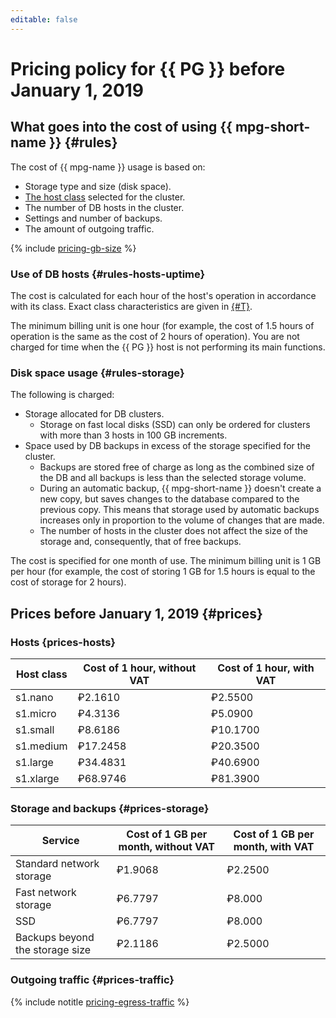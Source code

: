 ```yaml
---
editable: false
---
```

# Pricing policy for {{ PG }} before January 1, 2019

## What goes into the cost of using {{ mpg-short-name }} {#rules}

The cost of {{ mpg-name }} usage is based on:

   - Storage type and size (disk space).
   - [The host class](../concepts/instance-types.md) selected for the cluster.
   - The number of DB hosts in the cluster.
   - Settings and number of backups.
   - The amount of outgoing traffic.

{% include [pricing-gb-size](../../_includes/pricing-gb-size.md) %}

### Use of DB hosts {#rules-hosts-uptime}

The cost is calculated for each hour of the host's operation in accordance with its class. Exact class characteristics are given in [{#T}](../concepts/instance-types.md).

The minimum billing unit is one hour (for example, the cost of 1.5 hours of operation is the same as the cost of 2 hours of operation). You are not charged for time when the {{ PG }} host is not performing its main functions.

### Disk space usage {#rules-storage}

The following is charged:

- Storage allocated for DB clusters.
  - Storage on fast local disks (SSD) can only be ordered for clusters with more than 3 hosts in 100 GB increments.
- Space used by DB backups in excess of the storage specified for the cluster.
  - Backups are stored free of charge as long as the combined size of the DB and all backups is less than the selected storage volume.
  - During an automatic backup, {{ mpg-short-name }} doesn't create a new copy, but saves changes to the database compared to the previous copy. This means that storage used by automatic backups increases only in proportion to the volume of changes that are made.
  - The number of hosts in the cluster does not affect the size of the storage and, consequently, that of free backups.

The cost is specified for one month of use.  The minimum billing unit is 1 GB per hour (for example, the cost of storing 1 GB for 1.5 hours is equal to the cost of storage for 2 hours).

## Prices before January 1, 2019 {#prices}

### Hosts {prices-hosts}

| Host class | Cost of 1 hour, without VAT | Cost of 1 hour, with VAT |
| ----- | ----- | ----- |
| s1.nano | ₽2.1610 | ₽2.5500 |
| s1.micro | ₽4.3136 | ₽5.0900 |
| s1.small | ₽8.6186 | ₽10.1700 |
| s1.medium | ₽17.2458 | ₽20.3500 |
| s1.large | ₽34.4831 | ₽40.6900 |
| s1.xlarge | ₽68.9746 | ₽81.3900 |

### Storage and backups {#prices-storage}

| Service | Cost of 1 GB per month, without VAT | Cost of 1 GB per month, with VAT |
| ----- | ----- | ----- |
| Standard network storage | ₽1.9068 | ₽2.2500 |
| Fast network storage | ₽6.7797 | ₽8.000 |
| SSD | ₽6.7797 | ₽8.000 |
| Backups beyond the storage size | ₽2.1186 | ₽2.5000 |

### Outgoing traffic {#prices-traffic}

{% include notitle [pricing-egress-traffic](../../_includes/pricing/pricing-egress-traffic-01012019.md) %}

